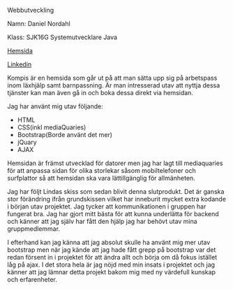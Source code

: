 Webbutveckling

Namn: Daniel Nordahl

Klass: SJK16G Systemutvecklare Java

<a href="http://kompis.zocomutbildning.se/">Hemsida</a>

<a href="https://se.linkedin.com/in/daniel-nordahl-2550a6138">Linkedin</a>

Kompis är en hemsida som går ut på att man sätta upp sig på arbetspass inom läxhjälp samt barnpassning. 
Är man intresserad utav att nyttja dessa tjänster kan man även gå in och boka dessa direkt via hemsidan. 

Jag har använt mig utav följande: 
<ul>
  <li>HTML</li>
  <li>CSS(inkl mediaQuaries)</li>
  <li>Bootstrap(Borde använt det mer)</li>
  <li>jQuary</li>
  <li>AJAX</li>
</ul>

Hemsidan är främst utvecklad för datorer men jag har lagt till mediaquaries för att anpassa sidan
för olika storlekar såsom mobiltelefoner och surfplattor så att hemsidan ska vara lättillgänglig för allmänheten. 

Jag har följt Lindas skiss som sedan blivit denna slutprodukt. 
Det är ganska stor förändring ifrån grundskissen vilket har inneburit mycket extra kodande i början utav projektet.
Jag tycker att kommunikationen i gruppen har fungerat bra. 
Jag har gjort mitt bästa för att kunna underlätta för backend och känner att jag själv har fått den hjälp jag har behövt utav mina gruppmedlemmar. 

I efterhand kan jag känna att jag absolut skulle ha använt mig mer utav bootstrap
men när jag kände att jag hade fått grepp på bootstrap var det redan försent in i projektet 
för att ändra allt och börja om då fokus istället låg på ajax. I det stora hela är jag nöjd 
med min insats i projektet och jag känner att jag lämnar detta projekt bakom mig med ny värdefull kunskap och erfarenheter. 
